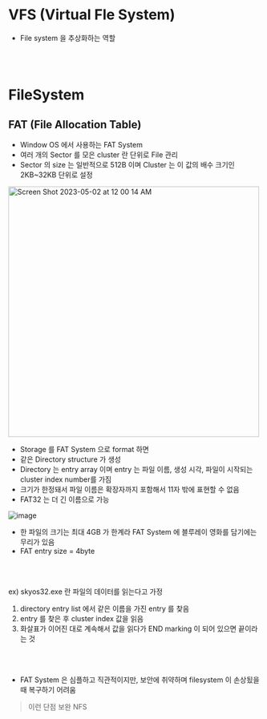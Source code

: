 # VFS (Virtual Fle System)

- File system 을 추상화하는 역할

<br/>
<br/>

# FileSystem

## FAT (File Allocation Table)

- Window OS 에서 사용하는 FAT System
- 여러 개의 Sector 를 모은 cluster 란 단위로 File 관리
- Sector 의 size 는 일반적으로 512B 이며 Cluster 는 이 값의 배수 크기인 2KB~32KB 단위로 설정

<img width="500" alt="Screen Shot 2023-05-02 at 12 00 14 AM" src="https://user-images.githubusercontent.com/32635539/235472721-142001c2-749e-4dfb-a25e-99544f421f3b.png">

- Storage 를 FAT System 으로 format 하면
- 같은 Directory structure 가 생성
- Directory 는 entry array 이며 entry 는 파일 이름, 생성 시각, 파일이 시작되는 cluster index number를 가짐
- 크기가 한정돼서 파일 이름은 확장자까지 포함해서 11자 밖에 표현할 수 없음
- FAT32 는 더 긴 이름으로 가능

![image](https://user-images.githubusercontent.com/32635539/235472989-e8c2a015-966d-43fa-b132-0183a530377c.png)

- 한 파일의 크기는 최대 4GB 가 한계라 FAT System 에 블루레이 영화를 담기에는 무리가 있음
- FAT entry size = 4byte

<br/>
<br/>

ex) skyos32.exe 란 파일의 데이터를 읽는다고 가정

1. directory entry list 에서 같은 이름을 가진 entry 를 찾음
2. entry 를 찾은 후 cluster index 값을 읽음
3. 화살표가 이어진 대로 계속해서 값을 읽다가 END marking 이 되어 있으면 끝이라는 것

<br/>
<br/>

- FAT System 은 심플하고 직관적이지만, 보안에 취약하며 filesystem 이 손상됬을 때 복구하기 어려움 


> 이런 단점 보완 NFS
